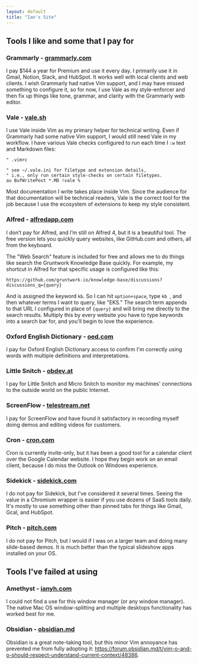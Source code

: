 ```yaml
---
layout: default
title: "Ian's Site"
---
```


## Tools I like and some that I pay for

### Grammarly - [grammarly.com](https://grammarly.com)
I pay $144 a year for Premium and use it every day. I primarily use it in Gmail, Notion, Slack, and HubSpot. It works well with local clients and web clients. I wish Grammarly had native Vim support, and I may have missed something to configure it, so for now, I use Vale as my style-enforcer and then fix up things like tone, grammar, and clarity with the Grammarly web editor.

### Vale - [vale.sh](https://vale.sh/)
I use Vale inside Vim as my primary helper for technical writing. Even if Grammarly had some native Vim support, I would still need Vale in my workflow. I have various Vale checks configured to run each time I `:w` text and Markdown files:

  ```
  " .vimrc

  " see ~/.vale.ini for filetype and extension details,
  " i.e., only run certain style-checks on certain filetypes.
  au BufWritePost *.MD !vale %
  ```

Most documentation I write takes place inside Vim. Since the audience for that documentation will be technical readers, Vale is the correct tool for the job because I use the ecosystem of extensions to keep my style consistent.

### Alfred - [alfredapp.com](https://www.alfredapp.com/)
I don’t pay for Alfred, and I’m still on Alfred 4, but it is a beautiful tool. The free version lets you quickly query websites, like GitHub.com and others, all from the keyboard.

The "Web Search" feature is included for free and allows me to do things like search the Gruntwork Knowledge Base quickly. For example, my shortcut in Alfred for that specific usage is configured like this:

  ```
  https://github.com/gruntwork-io/knowledge-base/discussions?discussions_q={query}
  ```

And is assigned the keyword `kb`. So I can hit `option+space`, type `kb `, and then whatever terms I want to query, like "EKS." The search term appends to that URL I configured in place of `{query}`  and will bring me directly to the search results. Multiply this by every website you have to type keywords into a search bar for, and you'll begin to love the experience.


### Oxford English Dictionary - [oed.com](https://www.oed.com/)
I pay for Oxford English Dictionary access to confirm I'm correctly using words with multiple definitions and interpretations.

### Little Snitch - [obdev.at](https://www.obdev.at/products/littlesnitch/index.html)
I pay for Little Snitch and Micro Snitch to monitor my machines' connections to the outside world on the public Internet.

### ScreenFlow - [telestream.net](http://www.telestream.net/screenflow/overview.htm)
I pay for ScreenFlow and have found it satisfactory in recording myself doing demos and editing videos for customers.

### Cron - [cron.com](https://cron.com/)
Cron is currently invite-only, but it has been a good tool for a calendar client over the Google Calendar website. I hope they begin work on an email client, because I do miss the Outlook on Windows experience.

### Sidekick - [sidekick.com](https://www.meetsidekick.com/)
I do not pay for Sidekick, but I've considered it several times. Seeing the value in a Chromium wrapper is easier if you use dozens of SaaS tools daily. It's mostly to use something other than pinned tabs for things like Gmail, Gcal, and HubSpot.

### Pitch - [pitch.com](https://pitch.com/)
I do not pay for Pitch, but I would if I was on a larger team and doing many slide-based demos. It is much better than the typical slideshow apps installed on your OS.

## Tools I've failed at using

### Amethyst - [ianyh.com](https://ianyh.com/amethyst/)
I could not find a use for this window manager (or any window manager). The native Mac OS window-splitting and multiple desktops functionality has worked best for me.

### Obsidian - [obsidian.md](https://obsidian.md/)
Obsidian is a great note-taking tool, but this minor Vim annoyance has prevented me from fully adopting it: https://forum.obsidian.md/t/vim-o-and-o-should-respect-understand-current-context/48386.

